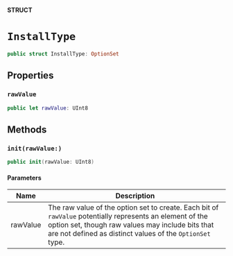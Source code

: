 **STRUCT**

# `InstallType`

```swift
public struct InstallType: OptionSet
```

## Properties
### `rawValue`

```swift
public let rawValue: UInt8
```

## Methods
### `init(rawValue:)`

```swift
public init(rawValue: UInt8)
```

#### Parameters

| Name | Description |
| ---- | ----------- |
| rawValue | The raw value of the option set to create. Each bit of `rawValue` potentially represents an element of the option set, though raw values may include bits that are not defined as distinct values of the `OptionSet` type. |